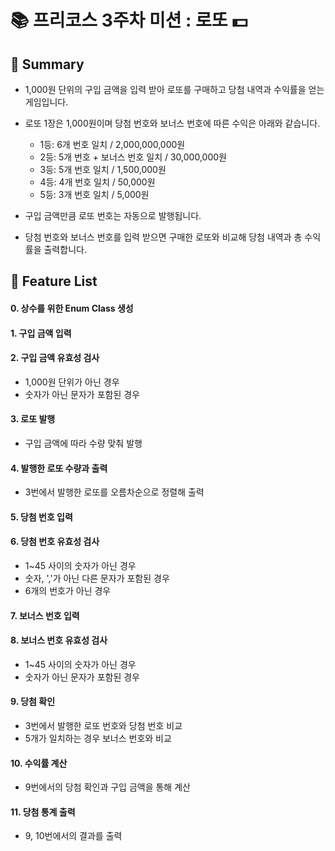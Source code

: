# 📚 프리코스 3주차 미션 : 로또 💵

## 📖 Summary

- 1,000원 단위의 구입 금액을 입력 받아 로또를 구매하고 당첨 내역과 수익률을 얻는 게임입니다.
- 로또 1장은 1,000원이며 당첨 번호와 보너스 번호에 따른 수익은 아래와 같습니다.
    - 1등: 6개 번호 일치 / 2,000,000,000원
    - 2등: 5개 번호 + 보너스 번호 일치 / 30,000,000원
    - 3등: 5개 번호 일치 / 1,500,000원
    - 4등: 4개 번호 일치 / 50,000원
    - 5등: 3개 번호 일치 / 5,000원

- 구입 금액만큼 로또 번호는 자동으로 발행됩니다.
- 당첨 번호와 보너스 번호를 입력 받으면 구매한 로또와 비교해 당첨 내역과 총 수익률을 출력합니다.

## 🚀 Feature List

#### 0. 상수를 위한 Enum Class 생성

#### 1. 구입 금액 입력

#### 2. 구입 금액 유효성 검사
- 1,000원 단위가 아닌 경우
- 숫자가 아닌 문자가 포함된 경우

#### 3. 로또 발행
- 구입 금액에 따라 수량 맞춰 발행

#### 4. 발행한 로또 수량과 출력
- 3번에서 발행한 로또를 오름차순으로 정렬해 출력

#### 5. 당첨 번호 입력

#### 6. 당첨 번호 유효성 검사
- 1~45 사이의 숫자가 아닌 경우
- 숫자, ','가 아닌 다른 문자가 포함된 경우
- 6개의 번호가 아닌 경우

#### 7. 보너스 번호 입력

#### 8. 보너스 번호 유효성 검사
- 1~45 사이의 숫자가 아닌 경우
- 숫자가 아닌 문자가 포함된 경우

#### 9. 당첨 확인
- 3번에서 발행한 로또 번호와 당첨 번호 비교
- 5개가 일치하는 경우 보너스 번호와 비교

#### 10. 수익률 계산
- 9번에서의 당첨 확인과 구입 금액을 통해 계산

#### 11. 당첨 통계 출력
- 9, 10번에서의 결과를 출력

